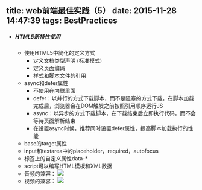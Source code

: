 title: web前端最佳实践（5）
date: 2015-11-28 14:47:39
tags: BestPractices
---
* ##### HTML5新特性使用
	* 使用HTML5中简化的定义方式
		* 定义文档类型声明 <!DOCTYPE html>(标准模式)
		* 定义页面编码
		* 样式和脚本文件的引用
                <link rel="stylesheet" href="...css"/>
	                <script src="...js"></script>
    * async和defer属性
    	* 不使用在内联里面
    	* defer：以并行的方式下载脚本，而不是阻塞的方式下载，在脚本加载完成后，浏览器会在DOM触发之前按照引用顺序运行JS
    	* async：以异步的方式下载脚本，在下载结束后立即执行代码，而不会等待页面解析结束
    	* 在设置async时候，推荐同时设置defer属性，提高脚本加载执行的性能
    * base的target属性
    * input和textarea中的placeholder，required，autofocus
    * 标签上的自定义属性data-\*
    * script可以编写HTML模板和XML数据
    * 音频的兼容：
    	![](http://121.42.163.236/img/1.png)
    * 视频的兼容：
       ![](http://121.42.163.236/img/2.png)

